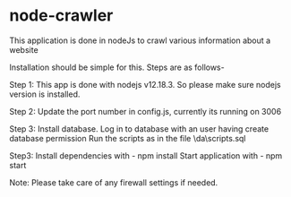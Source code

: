 # node-crawler
This application is done in nodeJs to crawl various information about a website

Installation should be simple for this. Steps are as follows-

Step 1:
This app is done with nodejs v12.18.3. So please make sure nodejs version is installed.

Step 2:
Update the port number in config.js, currently its running on 3006

Step 3: 
Install database. Log in to database with an user having create database permission
Run the scripts as in the file \da\scripts.sql

Step3:
Install dependencies with - npm install 
Start application with - npm start

Note: Please take care of any firewall settings if needed.
